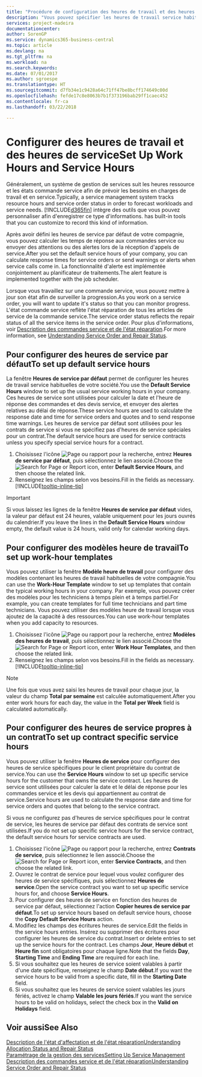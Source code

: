 ```yaml
---
title: "Procédure de configuration des heures de travail et des heures de service | Microsoft Docs"
description: "Vous pouvez spécifier les heures de travail service habituelles de votre compagnie. Ces heures de service sont utilisées pour calculer la date et l'heure de réponse des commandes et des devis service, et envoyer des alertes relatives au délai de réponse."
services: project-madeira
documentationcenter: 
author: SorenGP
ms.service: dynamics365-business-central
ms.topic: article
ms.devlang: na
ms.tgt_pltfrm: na
ms.workload: na
ms.search.keywords: 
ms.date: 07/01/2017
ms.author: sgroespe
ms.translationtype: HT
ms.sourcegitcommit: d7fb34e1c9428a64c71ff47be8bcff174649c00d
ms.openlocfilehash: fefde17c8e8063b7b1f373196bab29ff1caec452
ms.contentlocale: fr-ca
ms.lasthandoff: 03/22/2018

---
```

# <a name="set-up-work-hours-and-service-hours"></a><span data-ttu-id="0a224-104">Configurer des heures de travail et des heures de service</span><span class="sxs-lookup"><span data-stu-id="0a224-104">Set Up Work Hours and Service Hours</span></span>
<span data-ttu-id="0a224-105">Généralement, un système de gestion de services suit les heures ressource et les états commande service afin de prévoir les besoins en charges de travail et en service.</span><span class="sxs-lookup"><span data-stu-id="0a224-105">Typically, a service management system tracks resource hours and service order status in order to forecast workloads and service needs.</span></span> [!INCLUDE[d365fin](includes/d365fin_md.md)]<span data-ttu-id="0a224-106"> intègre des outils que vous pouvez personnaliser afin d'enregistrer ce type d'informations.</span><span class="sxs-lookup"><span data-stu-id="0a224-106"> has built-in tools that you can customize to record this kind of information.</span></span>  
  
<span data-ttu-id="0a224-107">Après avoir défini les heures de service par défaut de votre compagnie, vous pouvez calculer les temps de réponse aux commandes service ou envoyer des attentions ou des alertes lors de la réception d'appels de service.</span><span class="sxs-lookup"><span data-stu-id="0a224-107">After you set the default service hours of your company, you can calculate response times for service orders or send warnings or alerts when service calls come in.</span></span> <span data-ttu-id="0a224-108">La fonctionnalité d'alerte est implémentée conjointement au planificateur de traitements.</span><span class="sxs-lookup"><span data-stu-id="0a224-108">The alert feature is implemented together with the job scheduler.</span></span>   
  
<span data-ttu-id="0a224-109">Lorsque vous travaillez sur une commande service, vous pouvez mettre à jour son état afin de surveiller la progression.</span><span class="sxs-lookup"><span data-stu-id="0a224-109">As you work on a service order, you will want to update it's status so that you can monitor progress.</span></span> <span data-ttu-id="0a224-110">L'état commande service reflète l'état réparation de tous les articles de service de la commande service.</span><span class="sxs-lookup"><span data-stu-id="0a224-110">The service order status reflects the repair status of all the service items in the service order.</span></span> <span data-ttu-id="0a224-111">Pour plus d'informations, voir [Description des commandes service et de l'état réparation](service-order-repair-status.md).</span><span class="sxs-lookup"><span data-stu-id="0a224-111">For more information, see [Understanding Service Order and Repair Status](service-order-repair-status.md).</span></span> 

## <a name="to-set-up-default-service-hours"></a><span data-ttu-id="0a224-112">Pour configurer des heures de service par défaut</span><span class="sxs-lookup"><span data-stu-id="0a224-112">To set up default service hours</span></span>  
<span data-ttu-id="0a224-113">La fenêtre **Heures de service par défaut** permet de configurer les heures de travail service habituelles de votre société.</span><span class="sxs-lookup"><span data-stu-id="0a224-113">You use the **Default Service Hours** window to set up the usual service working hours in your company.</span></span> <span data-ttu-id="0a224-114">Ces heures de service sont utilisées pour calculer la date et l'heure de réponse des commandes et des devis service, et envoyer des alertes relatives au délai de réponse.</span><span class="sxs-lookup"><span data-stu-id="0a224-114">These service hours are used to calculate the response date and time for service orders and quotes and to send response time warnings.</span></span> <span data-ttu-id="0a224-115">Les heures de service par défaut sont utilisées pour les contrats de service si vous ne spécifiez pas d'heures de service spéciales pour un contrat.</span><span class="sxs-lookup"><span data-stu-id="0a224-115">The default service hours are used for service contracts unless you specify special service hours for a contract.</span></span>  
  
1. <span data-ttu-id="0a224-116">Choisissez l'icône ![Page ou rapport pour la recherche](media/ui-search/search_small.png "icône Page ou rapport pour la recherche"), entrez **Heures de service par défaut**, puis sélectionnez le lien associé.</span><span class="sxs-lookup"><span data-stu-id="0a224-116">Choose the ![Search for Page or Report](media/ui-search/search_small.png "Search for Page or Report icon") icon, enter **Default Service Hours**, and then choose the related link.</span></span>  
2. <span data-ttu-id="0a224-117">Renseignez les champs selon vos besoins.</span><span class="sxs-lookup"><span data-stu-id="0a224-117">Fill in the fields as necessary.</span></span> [!INCLUDE[tooltip-inline-tip](includes/tooltip-inline-tip_md.md)]  
  
> [!IMPORTANT]  
>  <span data-ttu-id="0a224-118">Si vous laissez les lignes de la fenêtre **Heures de service par défaut** vides, la valeur par défaut est 24 heures, valable uniquement pour les jours ouvrés du calendrier.</span><span class="sxs-lookup"><span data-stu-id="0a224-118">If you leave the lines in the **Default Service Hours** window empty, the default value is 24 hours, valid only for calendar working days.</span></span>  
  
## <a name="to-set-up-work-hour-templates"></a><span data-ttu-id="0a224-119">Pour configurer des modèles heure de travail</span><span class="sxs-lookup"><span data-stu-id="0a224-119">To set up work-hour templates</span></span>
<span data-ttu-id="0a224-120">Vous pouvez utiliser la fenêtre **Modèle heure de travail** pour configurer des modèles contenant les heures de travail habituelles de votre compagnie.</span><span class="sxs-lookup"><span data-stu-id="0a224-120">You can use the **Work-Hour Template** window to set up templates that contain the typical working hours in your company.</span></span> <span data-ttu-id="0a224-121">Par exemple, vous pouvez créer des modèles pour les techniciens à temps plein et à temps partiel.</span><span class="sxs-lookup"><span data-stu-id="0a224-121">For example, you can create templates for full time technicians and part time technicians.</span></span> <span data-ttu-id="0a224-122">Vous pouvez utiliser des modèles heure de travail lorsque vous ajoutez de la capacité à des ressources.</span><span class="sxs-lookup"><span data-stu-id="0a224-122">You can use work-hour templates when you add capacity to resources.</span></span>  
  
1. <span data-ttu-id="0a224-123">Choisissez l'icône ![Page ou rapport pour la recherche](media/ui-search/search_small.png "icône Page ou rapport pour la recherche"), entrez **Modèles des heures de travail**, puis sélectionnez le lien associé.</span><span class="sxs-lookup"><span data-stu-id="0a224-123">Choose the ![Search for Page or Report](media/ui-search/search_small.png "Search for Page or Report icon") icon, enter **Work Hour Templates**, and then choose the related link.</span></span>  
2. <span data-ttu-id="0a224-124">Renseignez les champs selon vos besoins.</span><span class="sxs-lookup"><span data-stu-id="0a224-124">Fill in the fields as necessary.</span></span> [!INCLUDE[tooltip-inline-tip](includes/tooltip-inline-tip_md.md)]  
  
> [!Note]
> <span data-ttu-id="0a224-125">Une fois que vous avez saisi les heures de travail pour chaque jour, la valeur du champ **Total par semaine** est calculée automatiquement.</span><span class="sxs-lookup"><span data-stu-id="0a224-125">After you enter work hours for each day, the value in the **Total per Week** field is calculated automatically.</span></span>  

## <a name="to-set-up-contract-specific-service-hours"></a><span data-ttu-id="0a224-126">Pour configurer des heures de service propres à un contrat</span><span class="sxs-lookup"><span data-stu-id="0a224-126">To set up contract specific service hours</span></span>  
<span data-ttu-id="0a224-127">Vous pouvez utiliser la fenêtre **Heures de service** pour configurer des heures de service spécifiques pour le client propriétaire du contrat de service.</span><span class="sxs-lookup"><span data-stu-id="0a224-127">You can use the **Service Hours** window to set up specific service hours for the customer that owns the service contract.</span></span> <span data-ttu-id="0a224-128">Les heures de service sont utilisées pour calculer la date et le délai de réponse pour les commandes service et les devis qui appartiennent au contrat de service.</span><span class="sxs-lookup"><span data-stu-id="0a224-128">Service hours are used to calculate the response date and time for service orders and quotes that belong to the service contract.</span></span>  
  
<span data-ttu-id="0a224-129">Si vous ne configurez pas d'heures de service spécifiques pour le contrat de service, les heures de service par défaut des contrats de service sont utilisées.</span><span class="sxs-lookup"><span data-stu-id="0a224-129">If you do not set up specific service hours for the service contract, the default service hours for service contracts are used.</span></span>  
  
1. <span data-ttu-id="0a224-130">Choisissez l'icône ![Page ou rapport pour la recherche](media/ui-search/search_small.png "icône Page ou rapport pour la recherche"), entrez **Contrats de service**, puis sélectionnez le lien associé.</span><span class="sxs-lookup"><span data-stu-id="0a224-130">Choose the ![Search for Page or Report](media/ui-search/search_small.png "Search for Page or Report icon") icon, enter **Service Contracts**, and then choose the related link.</span></span>  
2. <span data-ttu-id="0a224-131">Ouvrez le contrat de service pour lequel vous voulez configurer des heures de service spécifiques, puis sélectionnez **Heures de service**.</span><span class="sxs-lookup"><span data-stu-id="0a224-131">Open the service contract you want to set up specific service hours for, and choose **Service Hours**.</span></span>  
4. <span data-ttu-id="0a224-132">Pour configurer des heures de service en fonction des heures de service par défaut, sélectionnez l'action **Copier heures de service par défaut**.</span><span class="sxs-lookup"><span data-stu-id="0a224-132">To set up service hours based on default service hours, choose the **Copy Default Service Hours** action.</span></span>  
5. <span data-ttu-id="0a224-133">Modifiez les champs des écritures heures de service.</span><span class="sxs-lookup"><span data-stu-id="0a224-133">Edit the fields in the service hours entries.</span></span> <span data-ttu-id="0a224-134">Insérez ou supprimer des écritures pour configurer les heures de service du contrat.</span><span class="sxs-lookup"><span data-stu-id="0a224-134">Insert or delete entries to set up the service hours for the contract.</span></span> <span data-ttu-id="0a224-135">Les champs **Jour**, **Heure début** et **Heure fin** sont obligatoires pour chaque ligne.</span><span class="sxs-lookup"><span data-stu-id="0a224-135">Note that the fields **Day**, **Starting Time** and **Ending Time** are required for each line.</span></span>  
6. <span data-ttu-id="0a224-136">Si vous souhaitez que les heures de service soient valables à partir d'une date spécifique, renseignez le champ **Date début**.</span><span class="sxs-lookup"><span data-stu-id="0a224-136">If you want the service hours to be valid from a specific date, fill in the **Starting Date** field.</span></span>  
7. <span data-ttu-id="0a224-137">Si vous souhaitez que les heures de service soient valables les jours fériés, activez le champ **Valable les jours fériés**.</span><span class="sxs-lookup"><span data-stu-id="0a224-137">If you want the service hours to be valid on holidays, select the check box in the **Valid on Holidays** field.</span></span>  

## <a name="see-also"></a><span data-ttu-id="0a224-138">Voir aussi</span><span class="sxs-lookup"><span data-stu-id="0a224-138">See Also</span></span>  
[<span data-ttu-id="0a224-139">Description de l'état d'affectation et de l'état réparation</span><span class="sxs-lookup"><span data-stu-id="0a224-139">Understanding Allocation Status and Repair Status</span></span>](service-allocation-status-and-repair-status.md)  
[<span data-ttu-id="0a224-140">Paramétrage de la gestion des services</span><span class="sxs-lookup"><span data-stu-id="0a224-140">Setting Up Service Management</span></span>](service-setup-service.md)  
[<span data-ttu-id="0a224-141">Description des commandes service et de l'état réparation</span><span class="sxs-lookup"><span data-stu-id="0a224-141">Understanding Service Order and Repair Status</span></span>](service-order-repair-status.md)  

